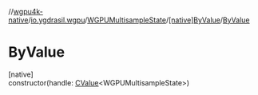 //[wgpu4k-native](../../../../index.md)/[io.ygdrasil.wgpu](../../index.md)/[WGPUMultisampleState](../index.md)/[[native]ByValue](index.md)/[ByValue](-by-value.md)

# ByValue

[native]\
constructor(handle: [CValue](https://kotlinlang.org/api/core/kotlin-stdlib/kotlinx.cinterop/-c-value/index.html)&lt;WGPUMultisampleState&gt;)